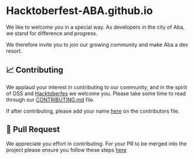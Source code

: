 # Hacktoberfest-ABA.github.io

We like to welcome you in a special way. As developers in the city of Aba, we stand for difference and progress.

We therefore invite you to join our growing community and make Aba a dev resort.

## 📈 Contributing

We applaud your interest in contributing to our community, and in the spirit of OSS and [Hacktoberfes](http://hacktoberfest.digitalocean.com/) we welcome you. Please take some time to read through our [CONTRIBUTING.md](./CONTRIBUTING.md) file.

If after contributing, please add your name [here](./contributors.md) on the contributors file.

## 🔌 Pull Request

We appreciate you effort in contributing. For your PR to be merged into the project please ensure you follow these steps [here](.github/ISSUE_TEMPLATE/feature_request.md)